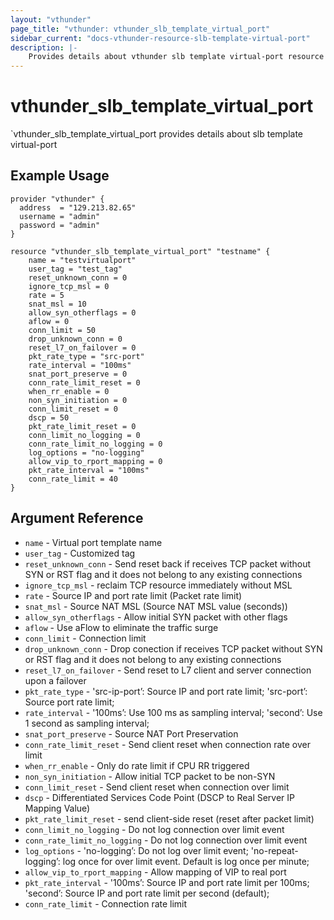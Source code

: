 ```yaml
---
layout: "vthunder"
page_title: "vthunder: vthunder_slb_template_virtual_port"
sidebar_current: "docs-vthunder-resource-slb-template-virtual-port"
description: |-
    Provides details about vthunder slb template virtual-port resource for A10
---
```


# vthunder\_slb\_template\_virtual_port

`vthunder_slb_template_virtual_port provides details about slb template virtual-port
## Example Usage


```hcl
provider "vthunder" {
  address  = "129.213.82.65"
  username = "admin"
  password = "admin"
}

resource "vthunder_slb_template_virtual_port" "testname" {
	name = "testvirtualport"
	user_tag = "test_tag"
	reset_unknown_conn = 0
	ignore_tcp_msl = 0
	rate = 5
	snat_msl = 10
	allow_syn_otherflags = 0
	aflow = 0
	conn_limit = 50
	drop_unknown_conn = 0
	reset_l7_on_failover = 0
	pkt_rate_type = "src-port"
	rate_interval = "100ms"
	snat_port_preserve = 0
	conn_rate_limit_reset = 0
	when_rr_enable = 0
	non_syn_initiation = 0
	conn_limit_reset = 0
	dscp = 50
	pkt_rate_limit_reset = 0
	conn_limit_no_logging = 0
	conn_rate_limit_no_logging = 0
	log_options = "no-logging"
	allow_vip_to_rport_mapping = 0
	pkt_rate_interval = "100ms"
	conn_rate_limit = 40
}
```

## Argument Reference

* `name` - Virtual port template name
* `user_tag` - Customized tag
* `reset_unknown_conn` - Send reset back if receives TCP packet without SYN or RST flag and it does not belong to any existing connections
* `ignore_tcp_msl` - reclaim TCP resource immediately without MSL
* `rate` - Source IP and port rate limit (Packet rate limit)
* `snat_msl` - Source NAT MSL (Source NAT MSL value (seconds))
* `allow_syn_otherflags` - Allow initial SYN packet with other flags
* `aflow` - Use aFlow to eliminate the traffic surge
* `conn_limit` - Connection limit
* `drop_unknown_conn` - Drop conection if receives TCP packet without SYN or RST flag and it does not belong to any existing connections
* `reset_l7_on_failover` - Send reset to L7 client and server connection upon a failover
* `pkt_rate_type` - 'src-ip-port’: Source IP and port rate limit; 'src-port’: Source port rate limit;
* `rate_interval` - '100ms’: Use 100 ms as sampling interval; 'second’: Use 1 second as sampling interval;
* `snat_port_preserve` - Source NAT Port Preservation
* `conn_rate_limit_reset` - Send client reset when connection rate over limit
* `when_rr_enable` - Only do rate limit if CPU RR triggered
* `non_syn_initiation` - Allow initial TCP packet to be non-SYN
* `conn_limit_reset` - Send client reset when connection over limit
* `dscp` - Differentiated Services Code Point (DSCP to Real Server IP Mapping Value)
* `pkt_rate_limit_reset` - send client-side reset (reset after packet limit)
* `conn_limit_no_logging` - Do not log connection over limit event
* `conn_rate_limit_no_logging` - Do not log connection over limit event
* `log_options` - 'no-logging’: Do not log over limit event; 'no-repeat-logging’: log once for over limit event. Default is log once per minute;
* `allow_vip_to_rport_mapping` - Allow mapping of VIP to real port
* `pkt_rate_interval` - '100ms’: Source IP and port rate limit per 100ms; 'second’: Source IP and port rate limit per second (default);
* `conn_rate_limit` - Connection rate limit

